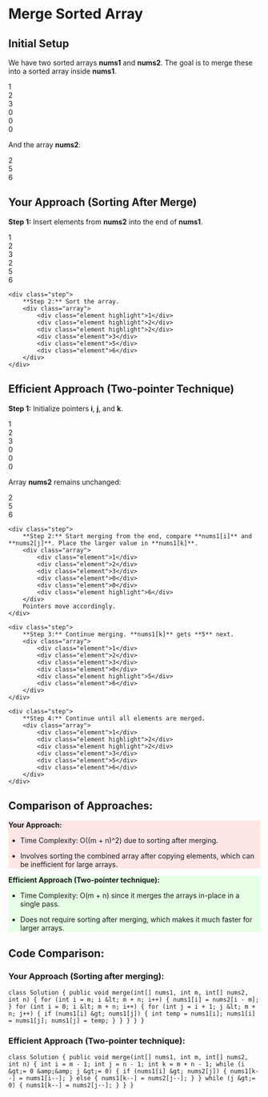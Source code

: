 

    
# Merge Sorted Array

    
## Initial Setup
    
<div class="step">
        
We have two sorted arrays **nums1** and **nums2**. The goal is to merge these into a sorted array inside **nums1**.
        
<div class="array">
            <div class="element">1</div>
            <div class="element">2</div>
            <div class="element">3</div>
            <div class="element">0</div>
            <div class="element">0</div>
            <div class="element">0</div>
        </div>
        
And the array **nums2**:
        
<div class="array highlight-nums2">
            <div class="element">2</div>
            <div class="element">5</div>
            <div class="element">6</div>
        </div>
    </div>

    
## Your Approach (Sorting After Merge)
    
<div class="step">
        
**Step 1:** Insert elements from **nums2** into the end of **nums1**.
        
<div class="array">
            <div class="element">1</div>
            <div class="element">2</div>
            <div class="element">3</div>
            <div class="element highlight">2</div>
            <div class="element highlight">5</div>
            <div class="element highlight">6</div>
        </div>
    </div>

    <div class="step">
        **Step 2:** Sort the array.
        <div class="array">
            <div class="element highlight">1</div>
            <div class="element highlight">2</div>
            <div class="element highlight">2</div>
            <div class="element">3</div>
            <div class="element">5</div>
            <div class="element">6</div>
        </div>
    </div>

    
## Efficient Approach (Two-pointer Technique)
    
<div class="step">
        
**Step 1:** Initialize pointers **i**, **j**, and **k**.
        
<div class="array">
            <div class="element">1</div>
            <div class="element">2</div>
            <div class="element">3</div>
            <div class="element">0</div>
            <div class="element">0</div>
            <div class="element">0</div>
        </div>
        
Array **nums2** remains unchanged:
        
<div class="array highlight-nums2">
            <div class="element">2</div>
            <div class="element">5</div>
            <div class="element">6</div>
        </div>
    </div>

    <div class="step">
        **Step 2:** Start merging from the end, compare **nums1[i]** and **nums2[j]**. Place the larger value in **nums1[k]**.
        <div class="array">
            <div class="element">1</div>
            <div class="element">2</div>
            <div class="element">3</div>
            <div class="element">0</div>
            <div class="element">0</div>
            <div class="element highlight">6</div>
        </div>
        Pointers move accordingly.
    </div>

    <div class="step">
        **Step 3:** Continue merging. **nums1[k]** gets **5** next.
        <div class="array">
            <div class="element">1</div>
            <div class="element">2</div>
            <div class="element">3</div>
            <div class="element">0</div>
            <div class="element highlight">5</div>
            <div class="element">6</div>
        </div>
    </div>

    <div class="step">
        **Step 4:** Continue until all elements are merged.
        <div class="array">
            <div class="element">1</div>
            <div class="element highlight">2</div>
            <div class="element highlight">2</div>
            <div class="element">3</div>
            <div class="element">5</div>
            <div class="element">6</div>
        </div>
    </div>

    
## Comparison of Approaches:
    
<div class="step" style="background-color: rgb(255, 230, 230);">
        
**Your Approach:** 
        
            
- Time Complexity: O((m + n)^2) due to sorting after merging.
            
- Involves sorting the combined array after copying elements, which can be inefficient for large arrays.
        
        
    </div>
    
<div class="step" style="background-color: rgb(230, 255, 230);">
        
**Efficient Approach (Two-pointer technique):** 
        
            
- Time Complexity: O(m + n) since it merges the arrays in-place in a single pass.
            
- Does not require sorting after merging, which makes it much faster for larger arrays.
        
        
    </div>

    
## Code Comparison:
    
### Your Approach (Sorting after merging):
    
`
    class Solution {
        public void merge(int[] nums1, int m, int[] nums2, int n) {
            for (int i = m; i &lt; m + n; i++) {
                nums1[i] = nums2[i - m];
            }
            for (int i = 0; i &lt; m + n; i++) {
                for (int j = i + 1; j &lt; m + n; j++) {
                    if (nums1[i] &gt; nums1[j]) {
                        int temp = nums1[i];
                        nums1[i] = nums1[j];
                        nums1[j] = temp;
                    }
                }
            }
        }
    }
    `

    
### Efficient Approach (Two-pointer technique):
    
`
    class Solution {
        public void merge(int[] nums1, int m, int[] nums2, int n) {
            int i = m - 1;
            int j = n - 1;
            int k = m + n - 1;
            while (i &gt;= 0 &amp;&amp; j &gt;= 0) {
                if (nums1[i] &gt; nums2[j]) {
                    nums1[k--] = nums1[i--];
                } else {
                    nums1[k--] = nums2[j--];
                }
            }
            while (j &gt;= 0) {
                nums1[k--] = nums2[j--];
            }
        }
    }
    `



